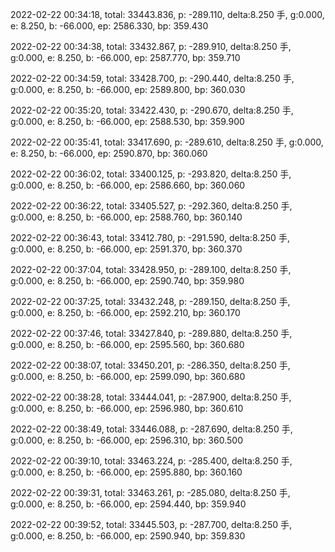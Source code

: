 2022-02-22 00:34:18, total: 33443.836, p: -289.110, delta:8.250 手, g:0.000, e: 8.250, b: -66.000, ep: 2586.330, bp: 359.430

2022-02-22 00:34:38, total: 33432.867, p: -289.910, delta:8.250 手, g:0.000, e: 8.250, b: -66.000, ep: 2587.770, bp: 359.710

2022-02-22 00:34:59, total: 33428.700, p: -290.440, delta:8.250 手, g:0.000, e: 8.250, b: -66.000, ep: 2589.800, bp: 360.030

2022-02-22 00:35:20, total: 33422.430, p: -290.670, delta:8.250 手, g:0.000, e: 8.250, b: -66.000, ep: 2588.530, bp: 359.900

2022-02-22 00:35:41, total: 33417.690, p: -289.610, delta:8.250 手, g:0.000, e: 8.250, b: -66.000, ep: 2590.870, bp: 360.060

2022-02-22 00:36:02, total: 33400.125, p: -293.820, delta:8.250 手, g:0.000, e: 8.250, b: -66.000, ep: 2586.660, bp: 360.060

2022-02-22 00:36:22, total: 33405.527, p: -292.360, delta:8.250 手, g:0.000, e: 8.250, b: -66.000, ep: 2588.760, bp: 360.140

2022-02-22 00:36:43, total: 33412.780, p: -291.590, delta:8.250 手, g:0.000, e: 8.250, b: -66.000, ep: 2591.370, bp: 360.370

2022-02-22 00:37:04, total: 33428.950, p: -289.100, delta:8.250 手, g:0.000, e: 8.250, b: -66.000, ep: 2590.740, bp: 359.980

2022-02-22 00:37:25, total: 33432.248, p: -289.150, delta:8.250 手, g:0.000, e: 8.250, b: -66.000, ep: 2592.210, bp: 360.170

2022-02-22 00:37:46, total: 33427.840, p: -289.880, delta:8.250 手, g:0.000, e: 8.250, b: -66.000, ep: 2595.560, bp: 360.680

2022-02-22 00:38:07, total: 33450.201, p: -286.350, delta:8.250 手, g:0.000, e: 8.250, b: -66.000, ep: 2599.090, bp: 360.680

2022-02-22 00:38:28, total: 33444.041, p: -287.900, delta:8.250 手, g:0.000, e: 8.250, b: -66.000, ep: 2596.980, bp: 360.610

2022-02-22 00:38:49, total: 33446.088, p: -287.690, delta:8.250 手, g:0.000, e: 8.250, b: -66.000, ep: 2596.310, bp: 360.500

2022-02-22 00:39:10, total: 33463.224, p: -285.400, delta:8.250 手, g:0.000, e: 8.250, b: -66.000, ep: 2595.880, bp: 360.160

2022-02-22 00:39:31, total: 33463.261, p: -285.080, delta:8.250 手, g:0.000, e: 8.250, b: -66.000, ep: 2594.440, bp: 359.940

2022-02-22 00:39:52, total: 33445.503, p: -287.700, delta:8.250 手, g:0.000, e: 8.250, b: -66.000, ep: 2590.940, bp: 359.830